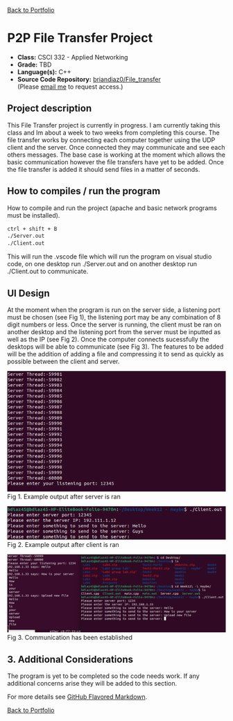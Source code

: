 [Back to Portfolio](./)

P2P File Transfer Project
===============

-   **Class:** CSCI 332 - Applied Networking
-   **Grade:** TBD
-   **Language(s):** C++
-   **Source Code Repository:** [briandiaz0/File_transfer](https://github.com/briandiaz0/File_transfer)  
    (Please [email me](mailto:badiaz@csustudent.net?subject=GitHub%20Access) to request access.)

## Project description

This File Transfer project is currently in progress. I am currently taking this class and Im about a week to two weeks from completing this course. The file transfer works by connecting each computer together using the UDP client and the server. Once connected they may communicate and see each others messages. The base case is working at the moment which allows the basic communication however the file transfers have yet to be added. Once the file transfer is added it should send files in a matter of seconds.

## How to compiles / run the program

How to compile and run the project (apache and basic network programs must be installed).

```bash
ctrl + shift + B
./Server.out
./Client.out
```

This will run the .vscode file which will run the program on visual studio code, on one desktop run ./Server.out and on another desktop run ./Client.out to communicate.

## UI Design

At the moment when the program is run on the server side, a listening port must be chosen (see Fig 1), the listening port may be any combination of 8 digit numbers or less. Once the server is running, the client must be ran on another desktop and the listening port from the server must be inputted as well as the IP (see Fig 2). Once the computer connects sucessfully the desktops will be able to communicate (see Fig 3). The features to be added will be the addition of adding a file and compressing it to send as quickly as possible between the client and server.

![screenshot](images/file_1.PNG)
Fig 1. Example output after server is ran

![screenshot](images/file_2.PNG)
Fig 2. Example output after client is ran

![screenshot](images/file_3.PNG)
Fig 3. Communication has been established

## 3. Additional Considerations

The program is yet to be completed so the code needs work. If any additional concerns arise they will be added to this section.

For more details see [GitHub Flavored Markdown](https://guides.github.com/features/mastering-markdown/).

[Back to Portfolio](./)
